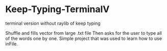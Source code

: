 # Keep-Typing-TerminalV
terminal version without raylib of keep typing

Shuffle and fills vector from large .txt file
Then asks for the user to type all of the words
one by one. Simple project that was used to learn
how to use inFile.
